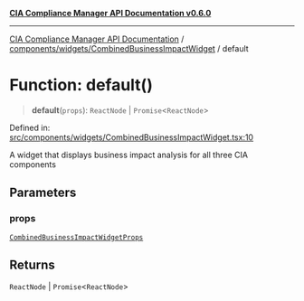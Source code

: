 [**CIA Compliance Manager API Documentation v0.6.0**](../../../../README.md)

***

[CIA Compliance Manager API Documentation](../../../../modules.md) / [components/widgets/CombinedBusinessImpactWidget](../README.md) / default

# Function: default()

> **default**(`props`): `ReactNode` \| `Promise`\<`ReactNode`\>

Defined in: [src/components/widgets/CombinedBusinessImpactWidget.tsx:10](https://github.com/Hack23/cia-compliance-manager/blob/ca083b463223765b22422b66b3a43930241849bd/src/components/widgets/CombinedBusinessImpactWidget.tsx#L10)

A widget that displays business impact analysis for all three CIA components

## Parameters

### props

[`CombinedBusinessImpactWidgetProps`](../../../../types/widgets/interfaces/CombinedBusinessImpactWidgetProps.md)

## Returns

`ReactNode` \| `Promise`\<`ReactNode`\>
